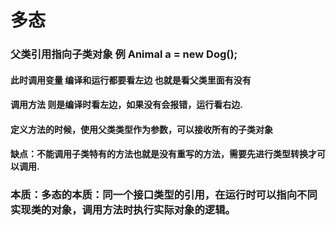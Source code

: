 # 多态

### 父类引用指向子类对象 例 Animal a = new Dog();

#### 此时调用变量 编译和运行都要看左边 也就是看父类里面有没有

#### 调用方法 则是编译时看左边，如果没有会报错，运行看右边.

#### 定义方法的时候，使用父类类型作为参数，可以接收所有的子类对象

#### 缺点：不能调用子类特有的方法也就是没有重写的方法，需要先进行类型转换才可以调用.

### 本质：多态的本质：同一个接口类型的引用，在运行时可以指向不同实现类的对象，调用方法时执行实际对象的逻辑。
